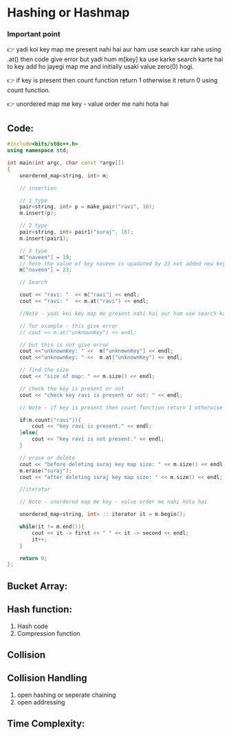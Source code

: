 # Hashing or Hashmap

### Important point

👉 yadi koi key map me present nahi hai aur ham use search kar rahe using .at() then code give error but yadi hum m[key] ka use karke search karte hai to key add ho jayegi map me and initially usaki value zero(0) hogi.

👉 if key is present then count function return 1 otherwise it return 0 using count function.

👉 unordered map me key - value order me nahi hota hai

## Code:

```C++
#include<bits/stdc++.h>
using namespace std;

int main(int argc, char const *argv[])
{
    unordered_map<string, int> m;

    // insertion

    // 1 type
    pair<string, int> p = make_pair("ravi", 18);
    m.insert(p);

    // 2 type
    pair<string, int> pair1("suraj", 16);
    m.insert(pair1);

    // 3 type
    m["naveen"] = 19;
    // here the value of key naveen is upadated by 23 not added new key value
    m["naveen"] = 23;

    // Search

    cout << "ravi: "  << m["ravi"] << endl;
    cout << "ravi: "  << m.at("ravi") << endl;

    //Note - yadi koi key map me present nahi hai aur ham use search kar rahe using .at() then code give error but yadi hum m[key] ka use karke search karte hai to key add ho jayegi map and initially usaki value zero(0) hogi

    // for example - this give error
    // cout << m.at("unknownKey") << endl;

    // but this is not give error
    cout <<"unknownKey: " <<  m["unknownKey"] << endl;
    cout <<"unknownKey: " <<  m.at("unknownKey") << endl;

    // find the size
    cout << "size of map: " << m.size() << endl;

    // check the key is present or not
    cout << "check key ravi is present or not: " << endl;

    // Note - if key is present then count function return 1 otherwise it return 0 using count function

    if(m.count("ravi")){
        cout << "key ravi is present." << endl;
    }else{
        cout << "key ravi is not present." << endl;
    }

    // erase or delete
    cout << "before deleting suraj key map size: " << m.size() << endl;
    m.erase("suraj");
    cout << "after deleting suraj key map size: " << m.size() << endl;

    //iterator

    // Note - unordered map me key - value order me nahi hota hai

    unordered_map<string, int> :: iterator it = m.begin();

    while(it != m.end()){
        cout << it -> first << " " << it -> second << endl;
        it++;
    }

    return 0;
};
```

## Bucket Array: 

## Hash function: 
1. Hash code 
2. Compression function

## Collision

## Collision Handling
1. open hashing or seperate chaining
2. open addressing 

## Time Complexity: 

